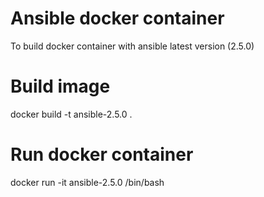 Ansible docker container
========================

To build docker container with ansible latest version (2.5.0)

Build image
===========

docker build -t ansible-2.5.0 .

Run docker container
====================

docker run -it ansible-2.5.0 /bin/bash
